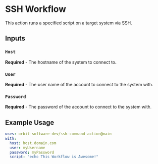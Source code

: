 # SSH Workflow

This action runs a specified script on a target system via SSH.

## Inputs

### `Host`

**Required** - The hostname of the system to connect to.

### `User`

**Required** - The user name of the account to connect to the system with.

### `Password`

**Required** - The password of the account to connect to the system with.

## Example Usage

```yaml
uses: orbit-software-dev/ssh-command-action@main
with:
  host: host.domain.com
  user: myUsername
  password: myPassword
  script: "echo This Workflow is Awesome!"
```
